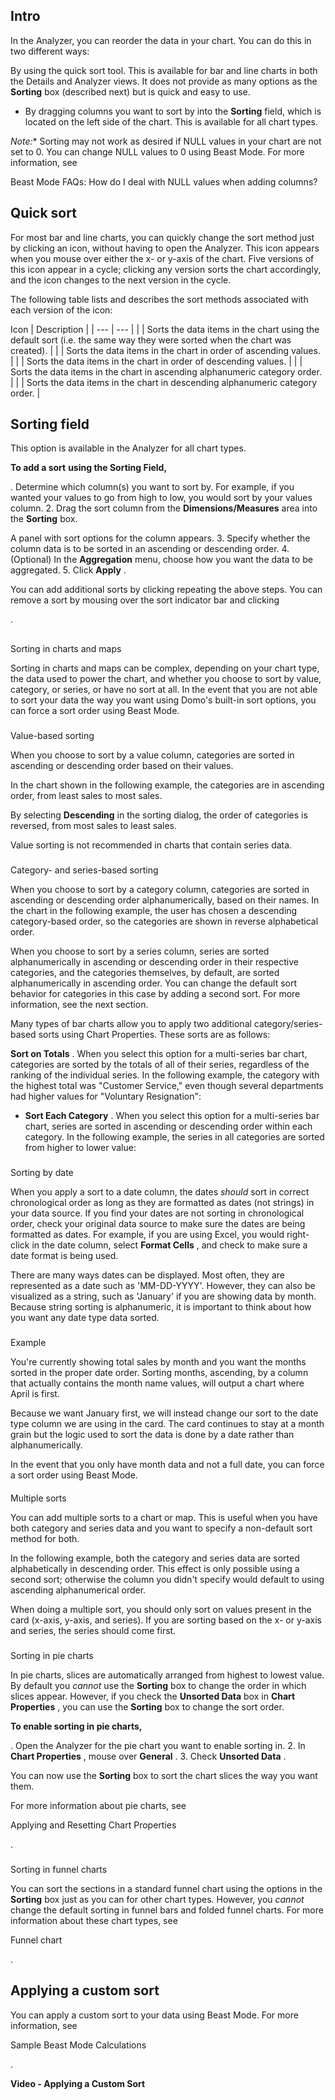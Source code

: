 

Intro
-------

In the Analyzer, you can reorder the data in your chart. You can do this in two different ways:

 By using the quick sort tool. This is available for bar and line charts in both the Details and Analyzer views. It does not provide as many options as the
 **Sorting**
 box (described next) but is quick and easy to use.
* By dragging columns you want to sort by into the
 **Sorting**
 field, which is located on the left side of the chart. This is available for all chart types.

*Note:**
 Sorting may not work as desired if NULL values in your chart are not set to 0. You can change NULL values to 0 using Beast Mode. For more information, see

Beast Mode FAQs: How do I deal with NULL values when adding columns?


 Quick sort
-------------

For most bar and line charts, you can quickly change the sort method just by clicking an icon, without having to open the Analyzer. This icon appears when you mouse over either the x- or y-axis of the chart. Five versions of this icon appear in a cycle; clicking any version sorts the chart accordingly, and the icon changes to the next version in the cycle.


 The following table lists and describes the sort methods associated with each version of the icon:


 Icon
  |
 Description
  |
| --- | --- |
|  |
 Sorts the data items in the chart using the default sort (i.e. the same way they were sorted when the chart was created).
  |
|  |
 Sorts the data items in the chart in order of ascending values.
  |
|  |
 Sorts the data items in the chart in order of descending values.
  |
|  |
 Sorts the data items in the chart in ascending alphanumeric category order.
  |
|  |
 Sorts the data items in the chart in descending alphanumeric category order.
  |

Sorting field
---------------

This option is available in the Analyzer for all chart types.


**To add a sort**
**using the Sorting Field,**

. Determine which column(s) you want to sort by. For example, if you wanted your values to go from high to low, you would sort by your values column.
2. Drag the sort column from the
 **Dimensions/Measures**
 area into the
 **Sorting**
 box.


 A panel with sort options for the column appears.
3. Specify whether the column data is to be sorted in an ascending or descending order.
4. (Optional) In the
 **Aggregation**
 menu, choose how you want the data to be aggregated.
5. Click
 **Apply**
 .

You can add additional sorts by clicking repeating the above steps. You can remove a sort by mousing over the sort indicator bar and clicking

.

##
 Sorting in charts and maps

Sorting in charts and maps can be complex, depending on your chart type, the data used to power the chart, and whether you choose to sort by value, category, or series, or have no sort at all. In the event that you are not able to sort your data the way you want using Domo's built-in sort options, you can force a sort order using Beast Mode.

###
 Value-based sorting

When you choose to sort by a value column, categories are sorted in ascending or descending order based on their values.


 In the chart shown in the following example, the categories are in ascending order, from least sales to most sales.

By selecting
 **Descending**
 in the sorting dialog, the order of categories is reversed, from most sales to least sales.

Value sorting is not recommended in charts that contain series data.

###
 Category- and series-based sorting

When you choose to sort by a category column, categories are sorted in ascending or descending order alphanumerically, based on their names. In the chart in the following example, the user has chosen a descending category-based order, so the categories are shown in reverse alphabetical order.

When you choose to sort by a series column, series are sorted alphanumerically in ascending or descending order in their respective categories, and the categories themselves, by default, are sorted alphanumerically in ascending order. You can change the default sort behavior for categories in this case by adding a second sort. For more information, see the next section.


 Many types of bar charts allow you to apply two additional category/series-based sorts using Chart Properties. These sorts are as follows:

 **Sort on Totals**
 . When you select this option for a multi-series bar chart, categories are sorted by the totals of all of their series, regardless of the ranking of the individual series. In the following example, the category with the highest total was "Customer Service," even though several departments had higher values for "Voluntary Resignation":
* **Sort Each Category**
 . When you select this option for a multi-series bar chart, series are sorted in ascending or descending order within each category. In the following example, the series in all categories are sorted from higher to lower value:


#####
 Sorting by date

When you apply a sort to a date column, the dates
 *should*
 sort in correct chronological order as long as they are formatted as dates (not strings) in your data source. If you find your dates are not sorting in chronological order, check your original data source to make sure the dates are being formatted as dates. For example, if you are using Excel, you would right-click in the date column, select
 **Format Cells**
 , and check to make sure a date format is being used.


 There are many ways dates can be displayed. Most often, they are represented as a date such as 'MM-DD-YYYY'. However, they can also be visualized as a string, such as 'January' if you are showing data by month. Because string sorting is alphanumeric, it is important to think about how you want any date type data sorted.

#####
 Example

You're currently showing total sales by month and you want the months sorted in the proper date order. Sorting months, ascending, by a column that actually contains the month name values, will output a chart where April is first.

Because we want January first, we will instead change our sort to the date type column we are using in the card. The card continues to stay at a month grain but the logic used to sort the data is done by a date rather than alphanumerically.

In the event that you only have month data and not a full date, you can force a sort order using Beast Mode.

####
 Multiple sorts

You can add multiple sorts to a chart or map. This is useful when you have both category and series data and you want to specify a non-default sort method for both.


 In the following example, both the category and series data are sorted alphabetically in descending order. This effect is only possible using a second sort; otherwise the column you didn't specify would default to using ascending alphanumerical order.

When doing a multiple sort, you should only sort on values present in the card (x-axis, y-axis, and series). If you are sorting based on the x- or y-axis and series, the series should come first.

###
 Sorting in pie charts

In pie charts, slices are automatically arranged from highest to lowest value. By default you
 *cannot*
 use the
 **Sorting**
 box to change the order in which slices appear. However, if you check the
 **Unsorted Data**
 box in
 **Chart Properties**
 , you can use the
 **Sorting**
 box to change the sort order.


**To enable sorting in pie charts,**

. Open the Analyzer for the pie chart you want to enable sorting in.
2. In
 **Chart Properties**
 , mouse over
 **General**
 .
3. Check
 **Unsorted Data**
 .

You can now use the
 **Sorting**
 box to sort the chart slices the way you want them.


 For more information about pie charts, see

Applying and Resetting Chart Properties

.

###
 Sorting in funnel charts

You can sort the sections in a standard funnel chart using the options in the
 **Sorting**
 box just as you can for other chart types. However, you
 *cannot*
 change the default sorting in funnel bars and folded funnel charts. For more information about these chart types, see

Funnel chart

.


 Applying a custom sort
------------------------

You can apply a custom sort to your data using Beast Mode. For more information, see

Sample Beast Mode Calculations

.


**Video - Applying a Custom Sort**

